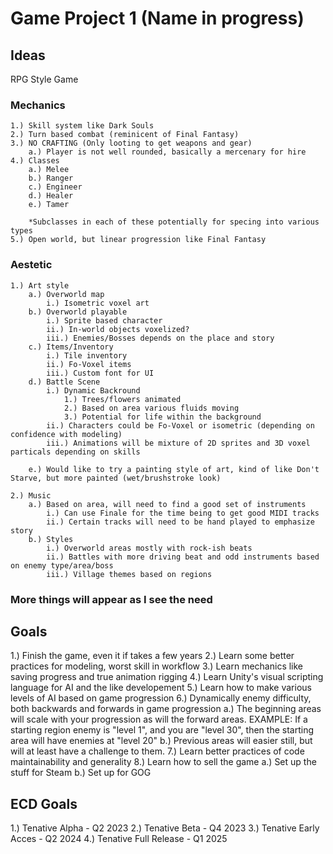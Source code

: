 # Game Project 1 (Name in progress)

## Ideas
RPG Style Game

### Mechanics
	1.) Skill system like Dark Souls
	2.) Turn based combat (reminicent of Final Fantasy)
	3.) NO CRAFTING (Only looting to get weapons and gear)
		a.) Player is not well rounded, basically a mercenary for hire
	4.) Classes
		a.) Melee
		b.) Ranger
		c.) Engineer
		d.) Healer
		e.) Tamer

		*Subclasses in each of these potentially for specing into various types
	5.) Open world, but linear progression like Final Fantasy

### Aestetic
	1.) Art style
		a.) Overworld map 
			i.) Isometric voxel art
		b.) Overworld playable
			i.) Sprite based character
			ii.) In-world objects voxelized?
			iii.) Enemies/Bosses depends on the place and story
		c.) Items/Inventory
			i.) Tile inventory
			ii.) Fo-Voxel items
			iii.) Custom font for UI
		d.) Battle Scene
			i.) Dynamic Backround
				1.) Trees/flowers animated
				2.) Based on area various fluids moving
				3.) Potential for life within the background
			ii.) Characters could be Fo-Voxel or isometric (depending on confidence with modeling)
			iii.) Animations will be mixture of 2D sprites and 3D voxel particals depending on skills

		e.) Would like to try a painting style of art, kind of like Don't Starve, but more painted (wet/brushstroke look)

	2.) Music
		a.) Based on area, will need to find a good set of instruments
			i.) Can use Finale for the time being to get good MIDI tracks
			ii.) Certain tracks will need to be hand played to emphasize story
		b.) Styles
			i.) Overworld areas mostly with rock-ish beats
			ii.) Battles with more driving beat and odd instruments based on enemy type/area/boss
			iii.) Village themes based on regions

### More things will appear as I see the need

## Goals

1.) Finish the game, even it if takes a few years
2.) Learn some better practices for modeling, worst skill in workflow
3.) Learn mechanics like saving progress and true animation rigging
4.) Learn Unity's visual scripting language for AI and the like developement
5.) Learn how to make various levels of AI based on game progression
6.) Dynamically enemy difficulty, both backwards and forwards in game progression
	a.) The beginning areas will scale with your progression as will the forward areas. 
		EXAMPLE: If a starting region enemy is "level 1", and you are "level 30", then the starting area will have enemies at "level 20"
	b.) Previous areas will easier still, but will at least have a challenge to them.
7.) Learn better practices of code maintainability and generality 
8.) Learn how to sell the game
	a.) Set up the stuff for Steam
	b.) Set up for GOG

## ECD Goals

1.) Tenative Alpha - Q2 2023
2.) Tenative Beta - Q4 2023
3.) Tenative Early Acces - Q2 2024
4.) Tenative Full Release - Q1 2025



